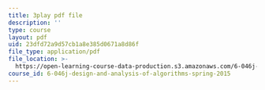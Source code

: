 ```yaml
---
title: 3play pdf file
description: ''
type: course
layout: pdf
uid: 23dfd72a9d57cb1a8e385d0671a8d86f
file_type: application/pdf
file_location: >-
  https://open-learning-course-data-production.s3.amazonaws.com/6-046j-design-and-analysis-of-algorithms-spring-2015/23dfd72a9d57cb1a8e385d0671a8d86f_KqqOXndnvic.pdf
course_id: 6-046j-design-and-analysis-of-algorithms-spring-2015
---
```

